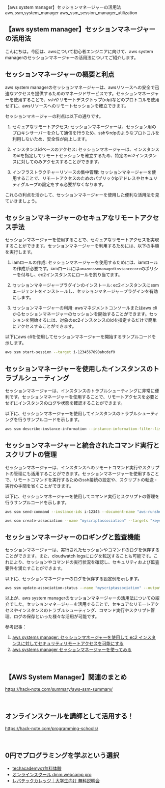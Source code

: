 【aws system manager】セッションマネージャーの活用法
aws,ssm,system_manager
aws_ssm_session_manager_utilization

## 【aws system manager】セッションマネージャーの活用法

こんにちは。今回は、awsについて初心者エンジニアに向けて、aws system managerのセッションマネージャーの活用法についてご紹介します。

## セッションマネージャーの概要と利点
aws system managerのセッションマネージャーは、awsリソースへの安全で迅速なアクセスを提供するためのマネージドサービスです。セッションマネージャーを使用することで、sshやリモートデスクトップ(rdp)などのプロトコルを使用せずに、awsリソースへのリモートセッションを確立できます。

セッションマネージャーの利点は以下の通りです。

1. セキュアなリモートアクセス: セッションマネージャーは、セッション用のプロキシサーバーを介して通信を行うため、sshやrdpのようなプロトコルを利用しないため、安全性が向上します。

2. インスタンスidベースのアクセス: セッションマネージャーは、インスタンスのidを指定してリモートセッションを確立するため、特定のec2インスタンスに対してのみアクセスすることができます。

3. インフラストラクチャーリソースの集中管理: セッションマネージャーを使用することで、リモートアクセスのためのパブリックipアドレスやセキュリティグループの設定をする必要がなくなります。

これらの利点を活かして、セッションマネージャーを使用した便利な活用法を見ていきましょう。

## セッションマネージャーのセキュアなリモートアクセス手法
セッションマネージャーを使用することで、セキュアなリモートアクセスを実現することができます。セッションマネージャーを利用するためには、以下の手順を実行します。

1. iamロールの作成: セッションマネージャーを使用するためには、iamロールの作成が必要です。iamロールには`amazonssmmanagedinstancecore`のポリシーを付与し、ec2インスタンスにロールを割り当てます。

2. セッションマネージャープラグインのインストール: ec2インスタンスにssmエージェントをインストールし、セッションマネージャープラグインを有効にします。

3. セッションマネージャーの利用: awsマネジメントコンソールまたはaws cliからセッションマネージャーのセッションを開始することができます。セッションを開始するには、対象のec2インスタンスのidを指定するだけで簡単にアクセスすることができます。

以下にaws cliを使用してセッションマネージャーを開始するサンプルコードを示します。

```bash
aws ssm start-session --target i-1234567890abcdef0
```

## セッションマネージャーを使用したインスタンスのトラブルシューティング
セッションマネージャーは、インスタンスのトラブルシューティングに非常に便利です。セッションマネージャーを使用することで、リモートアクセスを必要とせずにインスタンスのログや状態を確認することができます。

以下に、セッションマネージャーを使用してインスタンスのトラブルシューティングを行うサンプルコードを示します。

```bash
aws ssm describe-instance-information --instance-information-filter-list "key=instancestatus,values=failed"
```

## セッションマネージャーと統合されたコマンド実行とスクリプトの管理
セッションマネージャーは、インスタンスへのリモートコマンド実行やスクリプトの管理にも活用することができます。セッションマネージャーを使用することで、リモートコマンドを実行するためのssh接続の設定や、スクリプトの転送・実行の手間を省くことができます。

以下に、セッションマネージャーを使用してコマンド実行とスクリプトの管理を行うサンプルコードを示します。

```bash
aws ssm send-command --instance-ids i-12345 --document-name "aws-runshellscript" --parameters 'commands=["ls -al"]'
```

```bash
aws ssm create-association --name "myscriptassociation" --targets "key=instanceids,values=i-12345" --document-version "$default" --parameters 'commands=curl -sl https://example.com/somescript.sh | bash'
```

## セッションマネージャーのロギングと監査機能
セッションマネージャーは、実行されたセッションやコマンドのログを保存することができます。また、cloudwatch logsにログを転送することも可能です。これにより、セッションやコマンドの実行状況を確認し、セキュリティおよび監査要件を満たすことができます。

以下に、セッションマネージャーのログを保存する設定例を示します。

```bash
aws ssm update-association-status --name "myscriptassociation" --output-location "s3bucket=my-log-bucket,s3prefix=ssm-logs"
```

以上が、aws system managerのセッションマネージャーの活用法についての紹介でした。セッションマネージャーを活用することで、セキュアなリモートアクセスやインスタンスのトラブルシューティング、コマンド実行やスクリプト管理、ログの保存といった様々な活用が可能です。

参考記事：
1. [aws systems manager: セッションマネージャーを使用して ec2 インスタンスに対してセキュリティリモートアクセスを可能にする](https://aws.amazon.com/jp/blogs/news/enabling-secure-remote-access-to-ec2-instances-using-aws-systems-manager-session-manager/)
2. [aws systems manager セッションマネージャーを使ってみる](https://qiita.com/hiraku/items/800fab3a6edbcad606a4)

　

## 【AWS System Manager】関連のまとめ
https://hack-note.com/summary/aws-ssm-summary/

　

## オンラインスクールを講師として活用する！
https://hack-note.com/programming-schools/

　

## 0円でプログラミングを学ぶという選択
- [techacademyの無料体験](//af.moshimo.com/af/c/click?a_id=2612475&amp;p_id=1555&amp;pc_id=2816&amp;pl_id=22706&amp;url=https%3a%2f%2ftechacademy.jp%2fhtmlcss-trial%3futm_source%3dmoshimo%26utm_medium%3daffiliate%26utm_campaign%3dtextad)
- [オンラインスクール dmm webcamp pro](//af.moshimo.com/af/c/click?a_id=2612482&amp;p_id=1363&amp;pc_id=2297&amp;pl_id=39999&amp;guid=on)
- [レバテックカレッジ｜大学生向け 無料説明会](//af.moshimo.com/af/c/click?a_id=4071793&p_id=3198&pc_id=7488&pl_id=41848)

